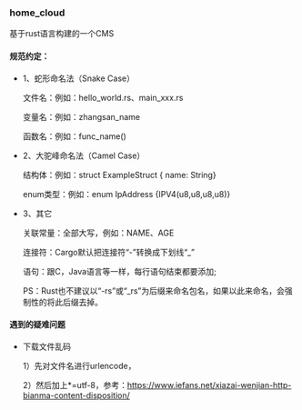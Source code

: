 ### home_cloud

基于rust语言构建的一个CMS

#### 规范约定：
* 1、蛇形命名法（Snake Case）

    文件名：例如：hello_world.rs、main_xxx.rs

    变量名：例如：zhangsan_name

    函数名：例如：func_name()


* 2、大驼峰命名法（Camel Case）

    结构体：例如：struct ExampleStruct { name: String}

    enum类型：例如：enum IpAddress {IPV4(u8,u8,u8,u8)}


* 3、其它

    关联常量：全部大写，例如：NAME、AGE

    连接符：Cargo默认把连接符“-”转换成下划线“_”

    语句：跟C，Java语言等一样，每行语句结束都要添加;

    PS：Rust也不建议以“-rs”或“_rs”为后缀来命名包名，如果以此来命名，会强制性的将此后缀去掉。


#### 遇到的疑难问题

* 下载文件乱码

  1）先对文件名进行urlencode，
  
  2）然后加上*=utf-8，参考：https://www.iefans.net/xiazai-wenjian-http-bianma-content-disposition/
